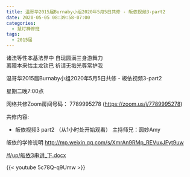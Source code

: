 ```yaml
---
title: 温哥华2015届Burnaby小组2020年5月5日共修 - 皈依视频3-part2
date: 2020-05-05 08:39:58-07:00
categories:
  - 慧灯禅修班
tags:
  - 2015届
---
```

诸法等性本基法界中 自现圆满三身游舞力  
离障本来怙主龙钦巴 祈请无垢光尊常护我  

温哥华2015届Burnaby小组2020年5月5日共修 - 皈依视频3-part2

星期二晚7:00点 

网络共修Zoom房间号码： 7789995278 (<https://zoom.us/j/7789995278>)

共修内容: 

* 皈依视频3 part2 （从1小时处开始观看）
 主持师兄：圆妙Amy

皈依的学修说明 <http://mp.weixin.qq.com/s/XmrAn9RMp_REVuxJFyt9uw>  

[/f/up/皈依3串讲_下.docx](/f/up/皈依3串讲_下.docx)
  
{{< youtube 5c78Q-q9Umw >}}